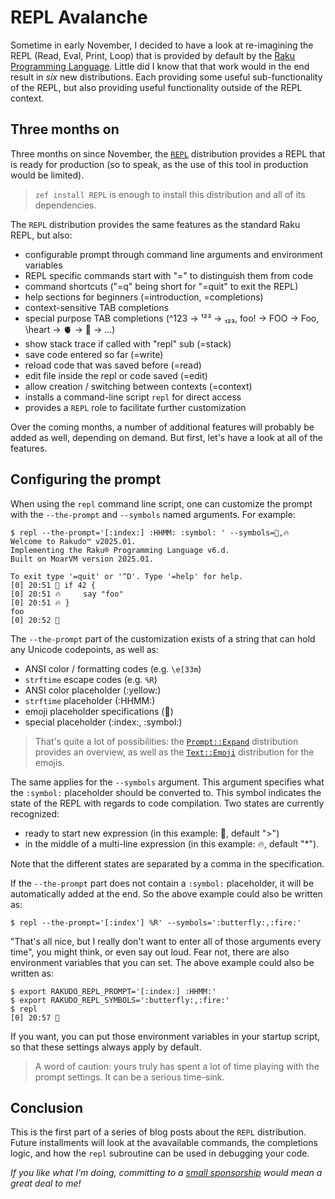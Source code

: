 # REPL Avalanche

Sometime in early November, I decided to have a look at re-imagining the REPL (Read, Eval, Print, Loop) that is provided by default by the [Raku Programming Language](https://raku.org).  Little did I know that that work would in the end result in *six* new distributions.  Each providing some useful sub-functionality of the REPL, but also providing useful functionality outside of the REPL context.

## Three months on
Three months on since November, the [`REPL`](https://raku.land/zef:lizmat/REPL) distribution provides a REPL that is ready for production (so to speak, as the use of this tool in production would be limited).

> `zef install REPL` is enough to install this distribution and all of its dependencies.

The `REPL` distribution provides the same features as the standard Raku REPL, but also:
- configurable prompt through command line arguments and environment variables
- REPL specific commands start with "=" to distinguish them from code
- command shortcuts ("=q" being short for "=quit" to exit the REPL)
- help sections for beginners (=introduction, =completions)
- context-sensitive TAB completions
- special purpose TAB completions (\^123 → ¹²³ → ₁₂₃, foo! → FOO → Foo, \heart → 🫀 → 💓 → ...)
- show stack trace if called with "repl" sub (=stack)
- save code entered so far (=write)
- reload code that was saved before (=read)
- edit file inside the repl or code saved (=edit)
- allow creation / switching between contexts (=context)
- installs a command-line script `repl` for direct access
- provides a `REPL` role to facilitate further customization

Over the coming months, a number of additional features will probably be added as well, depending on demand.  But first, let's have a look at all of the features.

## Configuring the prompt

When using the `repl` command line script, one can customize the prompt with the `--the-prompt` and `--symbols` named arguments.  For example:
```
$ repl --the-prompt='[:index:] :HHMM: :symbol: ' --symbols=🦋,🔥
Welcome to Rakudo™ v2025.01.
Implementing the Raku® Programming Language v6.d.
Built on MoarVM version 2025.01.

To exit type '=quit' or '^D'. Type '=help' for help.
[0] 20:51 🦋 if 42 {
[0] 20:51 🔥     say "foo"
[0] 20:51 🔥 }
foo
[0] 20:52 🦋 
```
The `--the-prompt` part of the customization exists of a string that can hold any Unicode codepoints, as well as:
- ANSI color / formatting codes (e.g. `\e[33m`)
- `strftime` escape codes (e.g. `%R`)
- ANSI color placeholder (:yellow:)
- `strftime` placeholder (:HHMM:)
- emoji placeholder specifications (:butterfly:)
- special placeholder (:index:, :symbol:)

> That's quite a lot of possibilities: the [`Prompt::Expand`](https://raku.land/zef:lizmat/Prompt::Expand) distribution provides an overview, as well as the [`Text::Emoji`](https://raku.land/zef:lizmat/Text::Emoji) distribution for the emojis.

The same applies for the `--symbols` argument.  This argument specifies what the `:symbol:` placeholder should be converted to.  This symbol indicates the state of the REPL with regards to code compilation.  Two states are currently recognized:
- ready to start new expression (in this example: 🦋, default ">")
- in the middle of a multi-line expression (in this example: 🔥, default "*").

Note that the different states are separated by a comma in the specification.

If the `--the-prompt` part does not contain a `:symbol:` placeholder, it will be automatically added at the end.  So the above example could also be written as:
```
$ repl --the-prompt='[:index'] %R' --symbols=':butterfly:,:fire:'
```

"That's all nice, but I really don't want to enter all of those arguments every time", you might think, or even say out loud.  Fear not, there are also environment variables that you can set.  The above example could also be written as:
```
$ export RAKUDO_REPL_PROMPT='[:index:] :HHMM:'
$ export RAKUDO_REPL_SYMBOLS=':butterfly:,:fire:'
$ repl
[0] 20:57 🦋
```
If you want, you can put those environment variables in your startup script, so that these settings always apply by default.

> A word of caution: yours truly has spent a lot of time playing with the prompt settings.  It can be a serious time-sink.

## Conclusion

This is the first part of a series of blog posts about the `REPL` distribution.  Future installments will look at the avavailable commands, the completions logic, and how the `repl` subroutine can be used in debugging your code.

*If you like what I'm doing, committing to a [small sponsorship](https://github.com/sponsors/lizmat/) would mean a great deal to me!*
